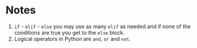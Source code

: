 # Notes
1. `if` - `elif` - `else` you may use as many `elif` as needed and if none of the conditions are true you get to the `else` block.
2. Logical operators in Python are `and`, `or` and `not`.